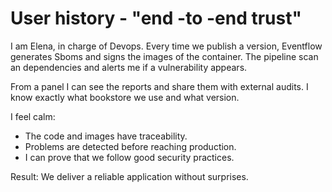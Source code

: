 # User history - "end -to -end trust"

I am Elena, in charge of Devops. Every time we publish a version, Eventflow generates Sboms and signs the images of the container. The pipeline scan an dependencies and alerts me if a vulnerability appears.

From a panel I can see the reports and share them with external audits. I know exactly what bookstore we use and what version.

I feel calm:

- The code and images have traceability.
- Problems are detected before reaching production.
- I can prove that we follow good security practices.

Result: We deliver a reliable application without surprises.
